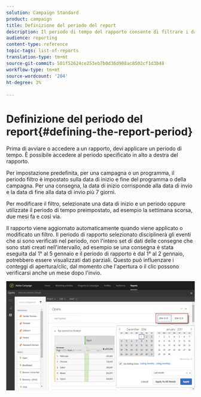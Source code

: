 ```yaml
---
solution: Campaign Standard
product: campaign
title: Definizione del periodo del report
description: Il periodo di tempo del rapporto consente di filtrare i dati in base alle date prescelte.
audience: reporting
content-type: reference
topic-tags: list-of-reports
translation-type: tm+mt
source-git-commit: 501f52624ce253eb7b0d36d908ac8502cf1d3b48
workflow-type: tm+mt
source-wordcount: '204'
ht-degree: 3%

---
```



# Definizione del periodo del report{#defining-the-report-period}

Prima di avviare o accedere a un rapporto, devi applicare un periodo di tempo. È possibile accedere al periodo specificato in alto a destra del rapporto.

Per impostazione predefinita, per una campagna o un programma, il periodo filtro è impostato sulla data di inizio e fine del programma o della campagna. Per una consegna, la data di inizio corrisponde alla data di invio e la data di fine alla data di invio più 7 giorni.

Per modificare il filtro, selezionate una data di inizio e un periodo oppure utilizzate il periodo di tempo preimpostato, ad esempio la settimana scorsa, due mesi fa e così via.

Il rapporto viene aggiornato automaticamente quando viene applicato o modificato un filtro. Il periodo di rapporto selezionato disciplinerà gli eventi che si sono verificati nel periodo, non l&#39;intero set di dati delle consegne che sono stati creati nell&#39;intervallo, ad esempio se una consegna è stata eseguita dal 1° al 5 gennaio e il periodo di rapporto è dal 1° al 2 gennaio, potrebbero essere visualizzati dati parziali. Questo può influenzare i conteggi di apertura/clic, dal momento che l&#39;apertura o il clic possono verificarsi anche un mese dopo l&#39;invio.

![](assets/campaign_reports_5.png)
